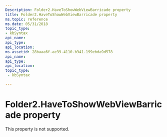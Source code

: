```yaml
---
Description: Folder2.HaveToShowWebViewBarricade property
title: Folder2.HaveToShowWebViewBarricade property
ms.topic: reference
ms.date: 05/31/2018
topic_type: 
- kbSyntax
api_name: 
api_type: 
api_location: 
ms.assetid: 28baaa6f-ae39-4110-b341-199ebda9d578
api_name: 
api_type: 
api_location: 
topic_type: 
 - kbSyntax

---
```


# Folder2.HaveToShowWebViewBarricade property

This property is not supported.

 

 




